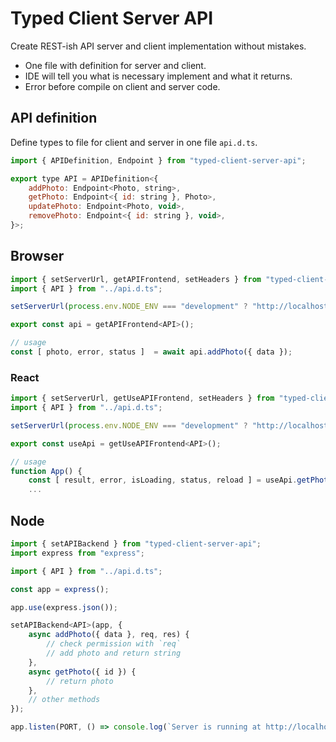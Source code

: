 # Typed Client Server API

Create REST-ish API server and client implementation without mistakes.

- One file with definition for server and client.
- IDE will tell you what is necessary implement and what it returns.
- Error before compile on client and server code.

## API definition

Define types to file for client and server in one file `api.d.ts`.

```js
import { APIDefinition, Endpoint } from "typed-client-server-api";

export type API = APIDefinition<{
    addPhoto: Endpoint<Photo, string>,
    getPhoto: Endpoint<{ id: string }, Photo>,
    updatePhoto: Endpoint<Photo, void>,
    removePhoto: Endpoint<{ id: string }, void>,
}>;
```

## Browser

```js
import { setServerUrl, getAPIFrontend, setHeaders } from "typed-client-server-api";
import { API } from "../api.d.ts";

setServerUrl(process.env.NODE_ENV === "development" ? "http://localhost:8080" : "");

export const api = getAPIFrontend<API>();

// usage
const [ photo, error, status ]  = await api.addPhoto({ data });
```

### React

```js
import { setServerUrl, getUseAPIFrontend, setHeaders } from "typed-client-server-api/hooks";
import { API } from "../api.d.ts";

setServerUrl(process.env.NODE_ENV === "development" ? "http://localhost:8080" : "");

export const useApi = getUseAPIFrontend<API>();

// usage
function App() {
    const [ result, error, isLoading, status, reload ] = useApi.getPhoto({ id });
    ...
```

## Node

```js
import { setAPIBackend } from "typed-client-server-api";
import express from "express";

import { API } from "../api.d.ts";

const app = express();

app.use(express.json());

setAPIBackend<API>(app, {
    async addPhoto({ data }, req, res) {
        // check permission with `req`
        // add photo and return string
    },
    async getPhoto({ id }) {
        // return photo
    },
    // other methods
});

app.listen(PORT, () => console.log(`Server is running at http://localhost:${PORT}.`));
```
